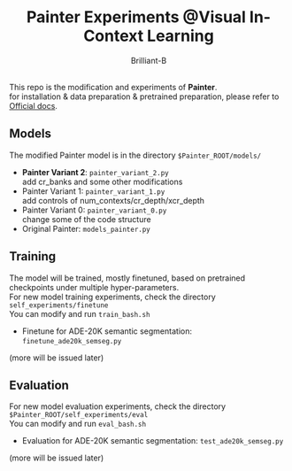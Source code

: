 <div align="center">
<h1>Painter Experiments @Visual In-Context Learning</h1>
Brilliant-B
</div>
<br>

This repo is the modification and experiments of **Painter**. <br>
for installation & data preparation & pretrained preparation, please refer to [Official docs](docs/Official_README.md).

## Models
The modified Painter model is in the directory `$Painter_ROOT/models/` <br>
- **Painter Variant 2**: `painter_variant_2.py` <br>
  add cr_banks and some other modifications
- Painter Variant 1: `painter_variant_1.py` <br>
  add controls of num_contexts/cr_depth/xcr_depth
- Painter Variant 0: `painter_variant_0.py` <br>
  change some of the code structure
- Original Painter: `models_painter.py` <br>


## Training
The model will be trained, mostly finetuned, based on pretrained checkpoints under multiple hyper-parameters. <br>
For new model training experiments, check the directory `self_experiments/finetune` <br>
You can modify and run `train_bash.sh` <br>
- Finetune for ADE-20K semantic segmentation: `finetune_ade20k_semseg.py` <br>

(more will be issued later) <br>


## Evaluation
For new model evaluation experiments, check the directory `$Painter_ROOT/self_experiments/eval` <br>
You can modify and run `eval_bash.sh`
- Evaluation for ADE-20K semantic segmentation: `test_ade20k_semseg.py` <br>

(more will be issued later) <br>

